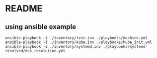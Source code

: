 

# README


## using ansible example

````
ansible-playbook -i ./inventory/test.inv ./playbooks/machine.yml
ansible-playbook -i ./inventory/kube.inv ./playbooks/kube_init.yml
ansible-playbook -i ./inventory/systemd.inv ./playbooks/systemd-resolved/dns_resolution.yml

````